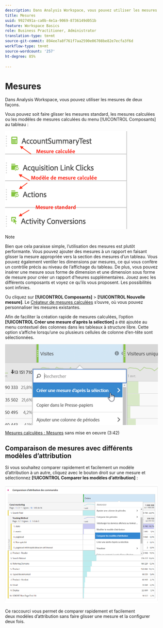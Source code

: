 ```yaml
---
description: Dans Analysis Workspace, vous pouvez utiliser les mesures de deux façons.
title: Mesures
uuid: 9927491a-ca0b-4e1a-9069-8736149d051b
feature: Workspace Basics
role: Business Practitioner, Administrator
translation-type: tm+mt
source-git-commit: 894ee7a8f761f7aa2590e06708be82e7ecfa3f6d
workflow-type: tm+mt
source-wordcount: '257'
ht-degree: 85%

---
```



# Mesures

Dans Analysis Workspace, vous pouvez utiliser les mesures de deux façons.

Vous pouvez soit faire glisser les mesures standard, les mesures calculées ou les modèles de mesures calculées du menu [!UICONTROL Composants] au tableau :

![](assets/metrics_icons.png)

>[!NOTE]
>
>Bien que cela paraisse simple, l’utilisation des mesures est plutôt performante. Vous pouvez ajouter des mesures à un rapport en faisant glisser la mesure appropriée vers la section des mesures d’un tableau. Vous pouvez également ventiler les dimensions par mesures, ce qui vous confère un contrôle précis au niveau de l’affichage du tableau. De plus, vous pouvez insérer une mesure sous forme de dimension et une dimension sous forme de mesure pour créer un rapport d’heures supplémentaires. Jouez avec les différents composants et voyez ce qu’ils vous proposent. Les possibilités sont infinies.

Ou cliquez sur **[!UICONTROL Composants]** > **[!UICONTROL Nouvelle mesure]**. Le [Créateur de mesures calculées](/help/components/c-calcmetrics/cm-overview.md) s’ouvre, où vous pouvez personnaliser les mesures existantes.

Afin de faciliter la création rapide de mesures calculées, l’option **[!UICONTROL Créer une mesure d’après la sélection]** a été ajoutée au menu contextuel des colonnes dans les tableaux à structure libre. Cette option s’affiche lorsqu’une ou plusieurs cellules de colonne d’en-tête sont sélectionnées.

![](assets/calc_metrics.png)

[Mesures calculées : Mesures](https://docs.adobe.com/content/help/en/analytics-learn/tutorials/components/calculated-metrics/calculated-metrics-implementationless-metrics.html)  sans mise en oeuvre (3:42)

## Comparaison de mesures avec différents modèles d’attribution

Si vous souhaitez comparer rapidement et facilement un modèle d’attribution à un autre, cliquez avec le bouton droit sur une mesure et sélectionnez **[!UICONTROL Comparer les modèles d’attribution]** :

![Comparer l’attribution](assets/compare-attribution.png)

Ce raccourci vous permet de comparer rapidement et facilement deux modèles d’attribution sans faire glisser une mesure et la configurer deux fois.
